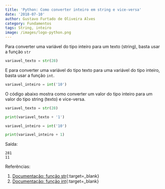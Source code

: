 ```yaml
---
title: 'Python: Como converter inteiro em string e vice-versa'
date: '2018-07-10'
author: Gustavo Furtado de Oliveira Alves
category: Fundamentos
tags: String, inteiro
image: /images/logo-python.png
---
```


Para converter uma variável do tipo inteiro para um texto (string), basta usar a função `str`

```python
variavel_texto = str(28)
```

E para converter uma variável do tipo texto para uma variável do tipo inteiro, basta usar a função `int`.

```python
variavel_inteiro = int('10')
```

O código abaixo mostra como converter um valor do tipo inteiro para um valor do tipo string (texto) e vice-versa.

```python
variavel_texto = str(28)

print(variavel_texto + '1')

variavel_inteiro = int('10')

print(variavel_inteiro + 1)
```

Saída:

```
281
11
```

Referências:

1. [Documentação: função str](https://docs.python.org/3/library/functions.html#func-str){:target=\_blank}
2. [Documentação: função int](https://docs.python.org/3/library/functions.html#int){:target=\_blank}
